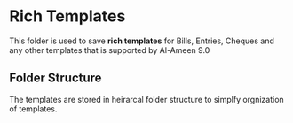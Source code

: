 # Rich Templates
This folder is used to save <b>rich templates</b> for Bills, Entries, Cheques and any other templates that is supported by Al-Ameen 9.0
## Folder Structure
The templates are stored in heirarcal folder structure to simplfy orgnization of templates.
